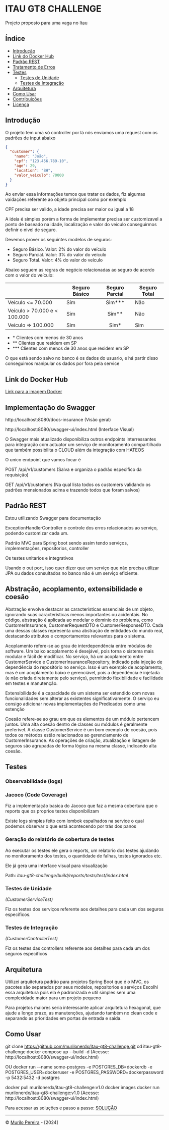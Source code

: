 # ITAU GT8 CHALLENGE

Projeto proposto para uma vaga no Itau

## Índice

- [Introdução](#introdução)
- [Link do Docker Hub](#link-do-docker-hub)
- [Padrão REST](#padrão-rest)
- [Tratamento de Erros](#tratamento-de-erros)
- [Testes](#testes)
    - [Testes de Unidade](#testes-de-unidade)
    - [Testes de Integração](#testes-de-integração)
- [Arquitetura](#arquitetura)
- [Como Usar](#como-usar)
- [Contribuições](#contribuições)
- [Licença](#licença)

## Introdução

O projeto tem uma só controller por lá nós enviamos uma request com os padrões de input abaixo
```json
{
  "customer": {
    "name": "João",
    "cpf": "123.456.789-10",
    "age": 29,
    "location": "BH",
    "valor_veiculo": 70000
  }
}
```

Ao enviar essa informações temos que tratar os dados, fiz algumas vaidações referente ao objeto principal como por exemplo

CPF precisa ser valido, a idade precisa ser maior ou igual a 18

A ideia é simples porém a forma de implementar precisa ser customizavel a ponto de baseado na idade, localização e valor do veiculo conseguirmos definir o nivel de seguro.

Devemos prover os seguintes modelos de seguros:

- Seguro Básico. Valor: 2% do valor do veículo
- Seguro Parcial. Valor: 3% do valor do veículo
- Seguro Total. Valor: 4% do valor do veículo

Abaixo seguem as regras de negócio relacionadas ao seguro de acordo com o valor do veículo:

|                              | Seguro Básico | Seguro Parcial | Seguro Total |
|------------------------------|---------------|:--------------:|--------------|
| Veículo <= 70.000            | Sim           |   Sim\*\*\*    | Não          |
| Veículo > 70.000 e < 100.000 | Sim           |    Sim\*\*     | Não          |
| Veículo => 100.000           | Sim           |     Sim\*      | Sim          |

- \* Clientes com menos de 30 anos
- \*\* Clientes que residem em SP
- \*\*\* Clientes com menos de 30 anos que residem em SP


O que está sendo salvo no banco é os dados do usuario, e há partir disso conseguimos manipular os dados por fora pela service


## Link do Docker Hub

[Link para a imagem Docker](https://hub.docker.com/repository/docker/murilonerdx/itau-gt8-challenge)

## Implementação do Swagger

http://localhost:8080/docs-insurance (Visão geral)

http://localhost:8080/swagger-ui/index.html (Interface Visual)

O Swagger mais atualizado disponibiliza outros endpoints interressantes para integração com actuator um serviço de monitoramento compartilhado que também possibilita o CLOUD além da integração com HATEOS

O unico endpoint que vamos focar é 

POST /api/v1/customers (Salva e organiza o padrão especifico da requisição)

GET /api/v1/customers (Na qual lista todos os customers validando os padrões mensionados acima e trazendo todos que foram salvos)

## Padrão REST

Estou utilizando Swagger para documentação

ExceptionHandlerController o controle dos erros relacionados ao serviço, podendo customizar cada um.

Padrão MVC para Spring boot sendo assim tendo serviços, implementações, repositorios, controller

Os testes unitarios e integrativos

Usando o out port, isso quer dizer que um serviço que não precisa utilizar JPA ou dados consultados no banco não é um serviço eficiente.

## Abstração, acoplamento, extensibilidade e coesão

Abstração envolve destacar as características essenciais de um objeto, ignorando suas características menos importantes ou acidentais. No código, abstração é aplicada ao modelar o domínio do problema, como CustomerInsurance, CustomerRequestDTO e CustomerResponseDTO. Cada uma dessas classes representa uma abstração de entidades do mundo real, destacando atributos e comportamentos relevantes para o sistema.

Acoplamento refere-se ao grau de interdependência entre módulos de software. Um baixo acoplamento é desejável, pois torna o sistema mais modular e fácil de modificar. No serviço, há um acoplamento entre CustomerService e CustomerInsuranceRepository, indicado pela injeção de dependência do repositório no serviço. Isso é um exemplo de acoplamento, mas é um acoplamento baixo e gerenciável, pois a dependência é injetada (e não criada diretamente pelo serviço), permitindo flexibilidade e facilidade em testes e manutenção.

Extensibilidade é a capacidade de um sistema ser estendido com novas funcionalidades sem alterar as existentes significativamente. O serviço eu consigo adicionar novas implementações de Predicados como uma extenção

Coesão refere-se ao grau em que os elementos de um módulo pertencem juntos. Uma alta coesão dentro de classes ou módulos é geralmente preferível. A classe CustomerService é um bom exemplo de coesão, pois todos os métodos estão relacionados ao gerenciamento de CustomerInsurance. As operações de criação, atualização e listagem de seguros são agrupadas de forma lógica na mesma classe, indicando alta coesão.
## Testes

### Observabilidade (logs)

### Jacoco (Code Coverage)
Fiz a implementação basica do Jacoco que faz a mesma cobertura que o reports que os proprios testes disponibilizam

Existe logs simples feito com lombok espalhados na service o qual podemos observar o que está acontecendo por trás dos panos

### Geração do relatório de cobertura de testes

Ao executar os testes ele gera o reports, um relatorio dos testes ajudando no monitoramento dos testes, o quantidade de falhas, testes ignorados etc.

Ele já gera uma interface visual para visualização

Path: *itau-gt8-challenge/build/reports/tests/test/index.html*

### Testes de Unidade

*(CustomerServiceTest)*

Fiz os testes dos serviços referente aos detalhes para cada um dos seguros especificos.

### Testes de Integração
*(CustomerControllerTest)*

Fiz os testes das controllers referente aos detalhes para cada um dos seguros especificos

## Arquitetura

Utilizei arquitetura padrão para projetos Spring Boot que é o MVC, os pacotes são separados por seus modelos, repositorios e serviços
Escolhi essa arquitetura pois ela é padronizada e util simples sem uma complexidade maior para um projeto pequeno

Para projetos maiores seria interessante aplicar arquitetura hexagonal, que ajude a longo prazo, as manutenções, ajudando também no clean code e separando as prioridades em portas de entrada e saida.

## Como Usar
git clone https://github.com/murilonerdx/itau-gt8-challenge.git
cd itau-gt8-challenge
docker compose up --build -d
(Acesse: http://localhost:8080/swagger-ui/index.html)

OU
docker run --name some-postgres -e POSTGRES_DB=dockerdb -e POSTGRES_USER=dockeruser -e POSTGRES_PASSWORD=dockerpassword -p 5432:5432 -d postgres

docker pull murilonerdx/itau-gt8-challenge:v1.0
docker images
docker run murilonerdx/itau-gt8-challenge:v1.0
(Acesse: http://localhost:8080/swagger-ui/index.html)

Para acessar as soluções e passo a passo: [SOLUÇÃO](https://github.com/murilonerdx/itau-gt8-challenge/blob/feature/initial/SOLUTION.md)

---

© [Murilo Pereira](https://github.com/murilonerdx) - [2024]